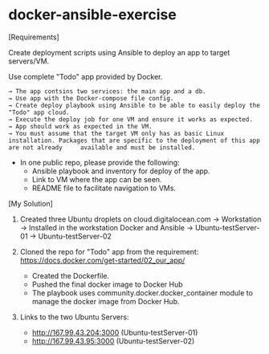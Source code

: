 # docker-ansible-exercise

[Requirements]

  Create deployment scripts using Ansible to deploy an app to target servers/VM.  

  Use complete "Todo" app provided by Docker.

    → The app contsins two services: the main app and a db. 
    → Use app with the Docker-compose file config.
    → Create deploy playbook using Ansible to be able to easily deploy the "Todo" app cloud.
    → Execute the deploy job for one VM and ensure it works as expected.
    → App should work as expected in the VM.
    → You must assume that the target VM only has as basic Linux installation. Packages that are specific to the deployment of this app are not already     available and must be installed.

- In one public repo, please provide the following:
	- Ansible playbook and inventory for deploy of the app.
	- Link to VM where the app can be seen.
	- README file to facilitate navigation to VMs.


[My Solution]


1. Created three Ubuntu droplets on cloud.digitalocean.com
   -> Workstation
      -> Installed in the workstation Docker and Ansible
   -> Ubuntu-testServer-01
   -> Ubuntu-testServer-02
   
2. Cloned the repo for "Todo" app from the requirement: https://docs.docker.com/get-started/02_our_app/
   - Created the Dockerfile.
   - Pushed the final docker image to Docker Hub
   - The playbook uses community.docker.docker_container module to manage the docker image from Docker Hub.
   
3. Links to the two Ubuntu Servers:
    - http://167.99.43.204:3000 (Ubuntu-testServer-01)
    - http://167.99.43.95:3000  (Ubuntu-testServer-02)
